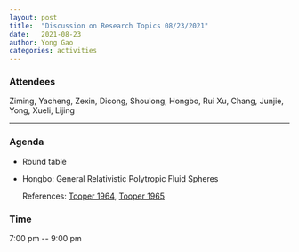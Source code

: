 ```yaml
---
layout: post
title:  "Discussion on Research Topics 08/23/2021"
date:   2021-08-23
author: Yong Gao
categories: activities
---
```



### Attendees

Ziming, Yacheng, Zexin, Dicong, Shoulong, Hongbo, Rui Xu, Chang, Junjie, Yong, Xueli, Lijing

---

### Agenda

- Round table
- Hongbo: General Relativistic Polytropic Fluid Spheres

  References: [Tooper 1964](https://ui.adsabs.harvard.edu/abs/1964ApJ...140..434T/abstract), [Tooper 1965](https://ui.adsabs.harvard.edu/abs/1965ApJ...142.1541T/abstract)


### Time

7:00 pm -- 9:00 pm
